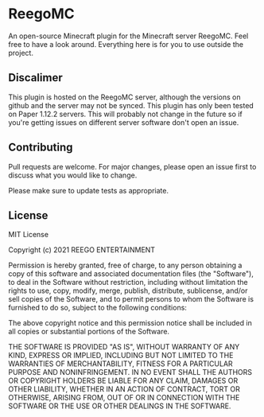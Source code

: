 # ReegoMC

An open-source Minecraft plugin for the Minecraft server ReegoMC.
Feel free to have a look around. Everything here is for you to use outside the project.

## Discalimer

This plugin is hosted on the ReegoMC server, although the versions on github and the server may not be synced.
This plugin has only been tested on Paper 1.12.2 servers. This will probably not change in the future so if you're getting issues on different server software don't open an issue.

## Contributing
Pull requests are welcome. For major changes, please open an issue first to discuss what you would like to change.

Please make sure to update tests as appropriate.

## License
MIT License

Copyright (c) 2021 REEGO ENTERTAINMENT

Permission is hereby granted, free of charge, to any person obtaining a copy
of this software and associated documentation files (the "Software"), to deal
in the Software without restriction, including without limitation the rights
to use, copy, modify, merge, publish, distribute, sublicense, and/or sell
copies of the Software, and to permit persons to whom the Software is
furnished to do so, subject to the following conditions:

The above copyright notice and this permission notice shall be included in all
copies or substantial portions of the Software.

THE SOFTWARE IS PROVIDED "AS IS", WITHOUT WARRANTY OF ANY KIND, EXPRESS OR
IMPLIED, INCLUDING BUT NOT LIMITED TO THE WARRANTIES OF MERCHANTABILITY,
FITNESS FOR A PARTICULAR PURPOSE AND NONINFRINGEMENT. IN NO EVENT SHALL THE
AUTHORS OR COPYRIGHT HOLDERS BE LIABLE FOR ANY CLAIM, DAMAGES OR OTHER
LIABILITY, WHETHER IN AN ACTION OF CONTRACT, TORT OR OTHERWISE, ARISING FROM,
OUT OF OR IN CONNECTION WITH THE SOFTWARE OR THE USE OR OTHER DEALINGS IN THE
SOFTWARE.
